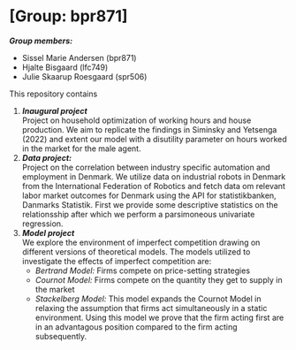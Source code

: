 # \[Group: bpr871\]

***Group members:***
- Sissel Marie Andersen (bpr871)
- Hjalte Bisgaard (lfc749)
- Julie Skaarup Roesgaard (spr506)

This repository contains  
1. ***Inaugural project*** \
Project on household optimization of working hours and house production. We aim to replicate the findings in Siminsky and Yetsenga (2022) and extent our model with a disutility parameter on hours worked in the market for the male agent.
2. ***Data project:*** \
Project on the correlation between industry specific automation and employment in Denmark. We utilize data on industrial robots in Denmark from the International Federation of Robotics and fetch data om relevant labor market outcomes for Denmark using the API for statistikbanken, Danmarks Statistik. First we provide some descriptive statistics on the relationsship after which we perform a parsimoneous univariate regression.
3. ***Model project*** \
We explore the environment of imperfect competition drawing on different versions of theoretical models. The models utilized to investigate the effects of imperfect competition are: 
    - *Bertrand Model:*    Firms compete on price-setting strategies 
    - *Cournot Model:*     Firms compete on the quantity they get to supply in the market
    - *Stackelberg Model:* This model expands the Cournot Model in relaxing the assumption that firms act simultaneously in a static environment. Using this model we prove that the firm acting first are in an advantagous position compared to the firm acting subsequently. 